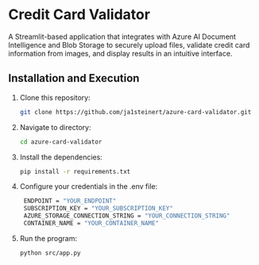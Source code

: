 # Credit Card Validator
A Streamlit-based application that integrates with Azure AI Document Intelligence and Blob Storage to securely upload files, validate credit card information from images, and display results in an intuitive interface.

## Installation and Execution
1. Clone this repository:
   ```bash
   git clone https://github.com/ja1steinert/azure-card-validator.git
   ```
2. Navigate to directory:
   ```bash
   cd azure-card-validator
   ```
3. Install the dependencies:
   ```bash
   pip install -r requirements.txt
   ```
4. Configure your credentials in the .env file:
   ```bash
    ENDPOINT = "YOUR_ENDPOINT"
    SUBSCRIPTION_KEY = "YOUR_SUBSCRIPTION_KEY"
    AZURE_STORAGE_CONNECTION_STRING = "YOUR_CONNECTION_STRING"
    CONTAINER_NAME = "YOUR_CONTAINER_NAME"
   ```
5. Run the program:
   ```bash
   python src/app.py
   ```
